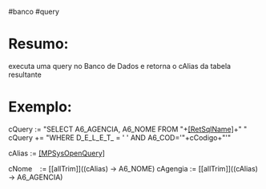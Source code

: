 #banco #query 

# Resumo: 
executa uma query no Banco de Dados e retorna o cAlias da tabela resultante



  
# Exemplo:
cQuery   := "SELECT A6_AGENCIA, A6_NOME FROM "+[[RetSqlName]]("SA6")+" "
cQuery += "WHERE D_E_L_E_T_ = ' ' AND A6_COD='"+cCodigo+"'"

cAlias := [[MPSysOpenQuery]](cQuery) 

cNome    := [[allTrim]]((cAlias) -> A6_NOME) 
cAgengia := [[allTrim]]((cAlias) -> A6_AGENCIA)

